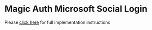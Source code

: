 # Magic Auth Microsoft Social Login

Please [click here](https://magic.link/docs/auth/login-methods/social-logins/integration/social-providers/microsoft) for full implementation instructions
